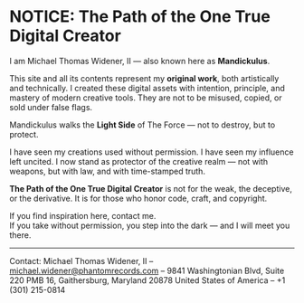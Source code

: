# NOTICE: The Path of the One True Digital Creator

I am Michael Thomas Widener, II — also known here as **Mandickulus**.

This site and all its contents represent my **original work**, both artistically and technically. I created these digital assets with intention, principle, and mastery of modern creative tools. They are not to be misused, copied, or sold under false flags.

Mandickulus walks the **Light Side** of The Force — not to destroy, but to protect.

I have seen my creations used without permission. I have seen my influence left uncited. I now stand as protector of the creative realm — not with weapons, but with law, and with time-stamped truth.

**The Path of the One True Digital Creator** is not for the weak, the deceptive, or the derivative. It is for those who honor code, craft, and copyright.

If you find inspiration here, contact me.  
If you take without permission, you step into the dark — and I will meet you there.

---

Contact: Michael Thomas Widener, II – michael.widener@phantomrecords.com – 9841 Washingtonian Blvd, Suite 220 PMB 16, Gaithersburg, Maryland 20878 United States of America – +1 (301) 215-0814
